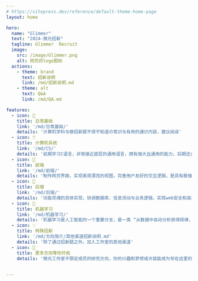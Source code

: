 ```yaml
---
# https://vitepress.dev/reference/default-theme-home-page
layout: home

hero:
  name: "Glimmer"
  text: "2024-微光招新"
  tagline: Glimmer  Recruit
  image:
    src: /image/Glimmer.png
    alt: 网页的logo图标
  actions:
    - theme: brand
      text: 招新说明
      link: /md/招新说明.md
    - theme: alt
      text: Q&A
      link: /md/QA.md

features:
  - icon: 📝
    title: 日常基础
    link: '/md/日常基础/'
    details: '计算机学科与做招新题不得不知道の常识与有用的通识内容，建议阅读'
  - icon: 🖱️
    title: 计算机系统
    link: '/md/CS/'
    details: '前期学习C语言，非常接近底层的通用语言，拥有强大且通用的能力，后期还会深入学习计算机系统，是一个由浅入深的方向'
  - icon: 📱
    title: 前端
    link: '/md/前端/'
    details: '制作网页界面，实现美观漂亮的视图，完善用户友好的交互逻辑，是具有极强成就感和正反馈的方向'
  - icon: 💽
    title: 后端
    link: '/md/后端/'
    details: '功能灵魂的具体实现，协调数据库、信息流动与业务逻辑，实现web安全和高效的大脑'
  - icon: 🚀
    title: 机器学习
    link: '/md/机器学习/'
    details: '机器学习是人工智能的一个重要分支，是一类 “从数据中自动分析获得规律，并利用规律对未知数据进行预测的算法” '
  - icon: 💡
    title: 特殊招新
    link: '/md/方向简介/其他渠道招新说明.md'
    details: '除了通过招新题之外，加入工作室的其他渠道'
  - icon: 🧭
    title: 更多方向等你开拓
    details: '微光工作室不限定成员的研究方向，你的兴趣和梦想或许就能成为写在这里的下一个方向......'

  
---
```


<style>
  :root  {
    /*文字样式*/
    --vp-home-hero-name-color: transparent;
    --vp-home-hero-name-background: linear-gradient(135deg, #3C8CE7 10%, #00EAFF 100%);

    /* 图标背景 */
    --vp-home-hero-image-background-image: linear-gradient(135deg, #43CBFF 10%, #9708CC 100%);
    --vp-home-hero-image-filter: blur(150px);
    
    --vp-button-brand-border: #aeb3ef;
    --vp-button-brand-text: #ffffff;
    --vp-button-brand-bg: #001df8;
    
    --vp-button-brand-hover-border: #b8f8ff;
    --vp-button-brand-hover-text: #ffffff;
    --vp-button-brand-hover-bg: #4c4cf1;
    
    --vp-button-brand-active-border: #a0ffe6;
    
    --vp-c-brand: #808080;


​     




}
</style>

